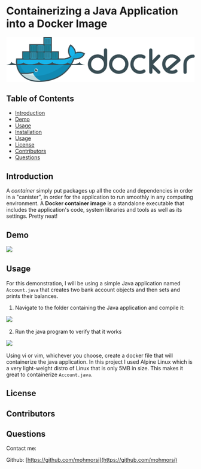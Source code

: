 # Containerizing a Java Application into a Docker Image

![image](./img/docker2.png)

## Table of Contents
* [Introduction](#introduction) 
* [Demo](#demo)
* [Usage](#usage)
* [Installation](#installation)
* [Usage](#usage)
* [License](#license)
* [Contributors](#contributors)
* [Questions](#questions)


## Introduction
A *container* simply put packages up all the code and dependencies in order in a "canister", in order for the application to run smoothly in any computing environment. A **Docker container image** is a standalone executable that includes the application's code, system libraries and tools as well as its settings. Pretty neat!

## Demo
![](https://media.giphy.com/media/3OiKrJsfDiqqBL8pX3/giphy.gif)

## Usage
For this demonstration, I will be using a simple Java application named `Account.java` that creates two bank account objects and then sets and prints their balances.

1. Navigate to the folder containing the Java application and compile it:

![](https://i.postimg.cc/ZKMhG1LW/Screen-Shot-2020-10-14-at-5-43-44-PM.png)

2. Run the java program to verify that it works

![](https://i.postimg.cc/ZnL5PVkr/java.png)

Using vi or vim, whichever you choose, create a docker file that will containerize the java application. In this project I used Alpine Linux which is a very light-weight distro of Linux that is only 5MB in size. This makes it great to containerize `Account.java`.



## License

## Contributors

## Questions
Contact me:

Github: [https://github.com/mohmorsi](https://github.com/mohmorsi)




